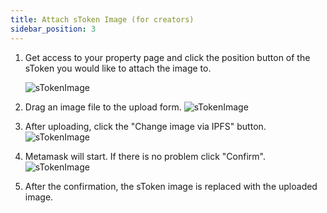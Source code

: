 ```yaml
---
title: Attach sToken Image (for creators)
sidebar_position: 3
---
```


1. Get access to your property page and click the position button of the sToken you would like to attach the image to.

   ![sTokenImage](/img/stakes.social/how-to-attach/positions-link.png)

2. Drag an image file to the upload form.
   ![sTokenImage](/img/stakes.social/how-to-attach/positions.png)

3. After uploading, click the "Change image via IPFS" button.
   ![sTokenImage](/img/stakes.social/how-to-attach/upload-image.png)

4. Metamask will start. If there is no problem click "Confirm".
   ![sTokenImage](/img/stakes.social/how-to-attach/save.png)

5. After the confirmation, the sToken image is replaced with the uploaded image.
